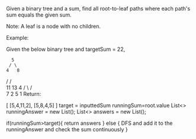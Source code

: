 Given a binary tree and a sum, find all root-to-leaf paths where each path's sum equals the given sum.

Note: A leaf is a node with no children.

Example:

Given the below binary tree and targetSum = 22,

      5
     / \
    4   8
   /   / \
  11  13  4
 /  \    / \
7    2  5   1
Return:

[
   [5,4,11,2],
   [5,8,4,5]
]
target = inputtedSum
runningSum=root.value
List<> runningAnswer = new List();
List<> answers = new List();

if(runningSum>target){
  return answers
}
else {
  DFS and add it to the runningAnswer
  and check the sum continuously
}
